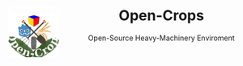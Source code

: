 <header>
    <img align="left" width="100" height="100" src="./Open-Crops-Flag_Transparent_256.png">
    <h1>Open-Crops</h1>
    <p>Open-Source Heavy-Machinery Enviroment</p>
   </header>
